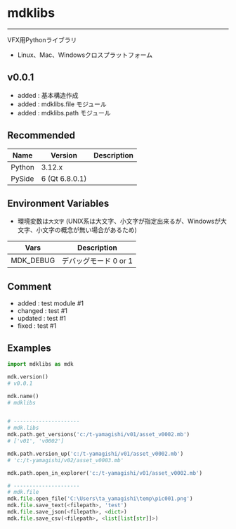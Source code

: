 # mdklibs
---
VFX用Pythonライブラリ
- Linux、Mac、Windowsクロスプラットフォーム

## v0.0.1
- added : 基本構造作成
- added : mdklibs.file モジュール
- added : mdklibs.path モジュール


## Recommended 
| Name | Version | Description |
| ---- | ---- | ---- |
| Python | 3.12.x |
| PySide | 6 (Qt 6.8.0.1) |


## Environment Variables
- 環境変数は`大文字` (UNIX系は大文字、小文字が指定出来るが、Windowsが大文字、小文字の概念が無い場合があるため)

| Vars | Description |
| ---- | ---- |
| MDK_DEBUG | デバッグモード 0 or 1 |

## Comment
- added : test module #1
- changed : test #1
- updated : test #1
- fixed : test #1

## Examples
``` python
import mdklibs as mdk

mdk.version()
# v0.0.1

mdk.name()
# mdklibs


# ---------------------
# mdk.libs
mdk.path.get_versions('c:/t-yamagishi/v01/asset_v0002.mb')
# ['v01', 'v0002']

mdk.path.version_up('c:/t-yamagishi/v01/asset_v0002.mb')
# 'c:/t-yamagishi/v02/asset_v0003.mb'

mdk.path.open_in_explorer('c:/t-yamagishi/v01/asset_v0002.mb')

# ---------------------
# mdk.file
mdk.file.open_file('C:\Users\ta_yamagishi\temp\pic001.png')
mdk.file.save_text(<filepath>, 'test')
mdk.file.save_json(<filepath>, <dict>)
mdk.file.save_csv(<filepath>, <list[list[str]]>)
```

